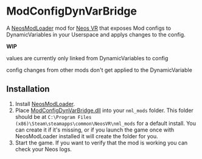 # ModConfigDynVarBridge

A [NeosModLoader](https://github.com/zkxs/NeosModLoader) mod for [Neos VR](https://neos.com/) that exposes Mod configs to DynamicVariables in your Userspace and applys changes to the config.


**WIP**

values are currently only linked from DynamicVariables to config

config changes from other mods don't get applied to the DynamicVariable


## Installation
1. Install [NeosModLoader](https://github.com/zkxs/NeosModLoader).
1. Place [ModConfigDynVarBridge.dll](https://github.com/KyuubiYoru/ModConfigDynVarBridge/releases/download/1.0.0/ModConfigDynVarBridge.dll) into your `nml_mods` folder. This folder should be at `C:\Program Files (x86)\Steam\steamapps\common\NeosVR\nml_mods` for a default install. You can create it if it's missing, or if you launch the game once with NeosModLoader installed it will create the folder for you.
1. Start the game. If you want to verify that the mod is working you can check your Neos logs.

